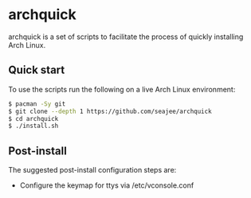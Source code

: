 # archquick

archquick is a set of scripts to facilitate the process of quickly installing
Arch Linux.

## Quick start

To use the scripts run the following on a live Arch Linux environment:

```bash
$ pacman -Sy git
$ git clone --depth 1 https://github.com/seajee/archquick
$ cd archquick
$ ./install.sh
```

## Post-install

The suggested post-install configuration steps are:
- Configure the keymap for ttys via /etc/vconsole.conf
